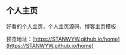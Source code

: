 ## 个人主页

好看的个人主页，个人主页源码，博客主页模板

预览地址：[https://STANWYW.github.io/home](https://STANWYW.github.io/home)
